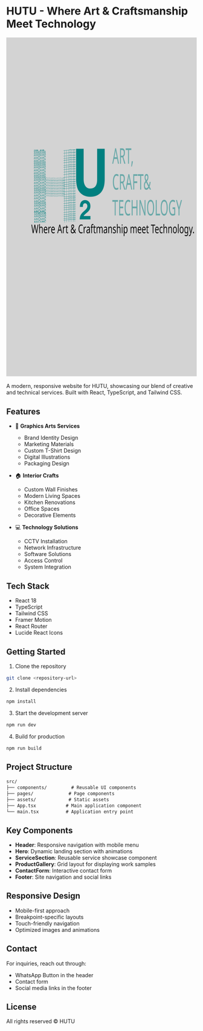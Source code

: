 # HUTU - Where Art & Craftsmanship Meet Technology

![HUTU Logo](src/HutuLogo.svg)

A modern, responsive website for HUTU, showcasing our blend of creative and technical services. Built with React, TypeScript, and Tailwind CSS.

## Features

- 🎨 **Graphics Arts Services**
  - Brand Identity Design
  - Marketing Materials
  - Custom T-Shirt Design
  - Digital Illustrations
  - Packaging Design

- 🏠 **Interior Crafts**
  - Custom Wall Finishes
  - Modern Living Spaces
  - Kitchen Renovations
  - Office Spaces
  - Decorative Elements

- 💻 **Technology Solutions**
  - CCTV Installation
  - Network Infrastructure
  - Software Solutions
  - Access Control
  - System Integration

## Tech Stack

- React 18
- TypeScript
- Tailwind CSS
- Framer Motion
- React Router
- Lucide React Icons

## Getting Started

1. Clone the repository
```bash
git clone <repository-url>
```

2. Install dependencies
```bash
npm install
```

3. Start the development server
```bash
npm run dev
```

4. Build for production
```bash
npm run build
```

## Project Structure

```
src/
├── components/         # Reusable UI components
├── pages/             # Page components
├── assets/            # Static assets
├── App.tsx           # Main application component
└── main.tsx          # Application entry point
```

## Key Components

- **Header**: Responsive navigation with mobile menu
- **Hero**: Dynamic landing section with animations
- **ServiceSection**: Reusable service showcase component
- **ProductGallery**: Grid layout for displaying work samples
- **ContactForm**: Interactive contact form
- **Footer**: Site navigation and social links

## Responsive Design

- Mobile-first approach
- Breakpoint-specific layouts
- Touch-friendly navigation
- Optimized images and animations

## Contact

For inquiries, reach out through:
- WhatsApp Button in the header
- Contact form
- Social media links in the footer

## License

All rights reserved © HUTU

